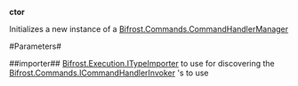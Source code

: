 **ctor**

Initializes a new instance of a [Bifrost.Commands.CommandHandlerManager](Bifrost.Commands.CommandHandlerManager)

#Parameters#


##importer##
[Bifrost.Execution.ITypeImporter](Bifrost.Execution.ITypeImporter) to use for discovering the [Bifrost.Commands.ICommandHandlerInvoker](Bifrost.Commands.ICommandHandlerInvoker) 's to use

